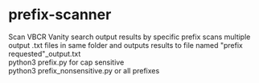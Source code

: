 # prefix-scanner
Scan VBCR Vanity search output results by specific prefix
scans multiple output .txt files in same folder and outputs results to file named "prefix requested"_output.txt<br>
python3 prefix.py for cap sensitive<br>
python3 prefix_nonsensitive.py or all prefixes<br> 
